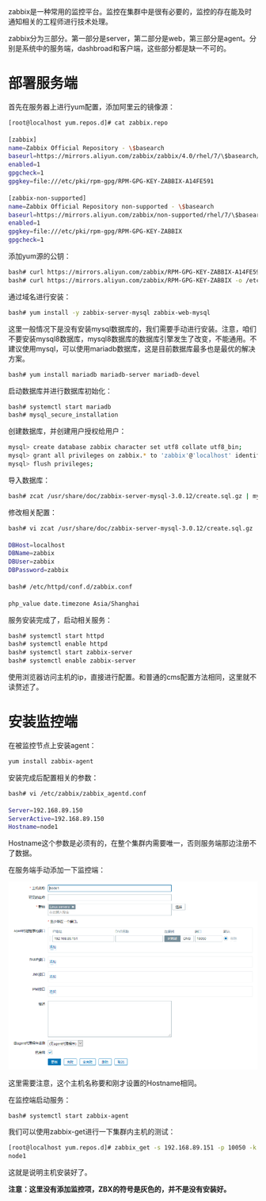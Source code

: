 zabbix是一种常用的监控平台。监控在集群中是很有必要的，监控的存在能及时通知相关的工程师进行技术处理。

zabbix分为三部分。第一部分是server，第二部分是web，第三部分是agent。分别是系统中的服务端，dashbroad和客户端，这些部分都是缺一不可的。

# 部署服务端

首先在服务器上进行yum配置，添加阿里云的镜像源：

```bash
[root@localhost yum.repos.d]# cat zabbix.repo 

[zabbix]
name=Zabbix Official Repository - \$basearch
baseurl=https://mirrors.aliyun.com/zabbix/zabbix/4.0/rhel/7/\$basearch/
enabled=1
gpgcheck=1
gpgkey=file:///etc/pki/rpm-gpg/RPM-GPG-KEY-ZABBIX-A14FE591
 
[zabbix-non-supported]
name=Zabbix Official Repository non-supported - \$basearch 
baseurl=https://mirrors.aliyun.com/zabbix/non-supported/rhel/7/\$basearch/
enabled=1
gpgkey=file:///etc/pki/rpm-gpg/RPM-GPG-KEY-ZABBIX
gpgcheck=1
```

添加yum源的公钥：

```bash
bash# curl https://mirrors.aliyun.com/zabbix/RPM-GPG-KEY-ZABBIX-A14FE591 -o /etc/pki/rpm-gpg/RPM-GPG-KEY-ZABBIX-A14FE591
bash# curl https://mirrors.aliyun.com/zabbix/RPM-GPG-KEY-ZABBIX -o /etc/pki/rpm-gpg/RPM-GPG-KEY-ZABBIX
```

通过域名进行安装：

```bash
bash# yum install -y zabbix-server-mysql zabbix-web-mysql
```

这里一般情况下是没有安装mysql数据库的，我们需要手动进行安装。注意，咱们不要安装mysql8数据库，mysql8数据库的数据库引擎发生了改变，不能通用。不建议使用mysql，可以使用mariadb数据库，这是目前数据库最多也是最优的解决方案。

```bash
bash# yum install mariadb mariadb-server mariadb-devel
```

启动数据库并进行数据库初始化：

```bash
bash# systemctl start mariadb
bash# mysql_secure_installation
```

创建数据库，并创建用户授权给用户：

```bash
mysql> create database zabbix character set utf8 collate utf8_bin;
mysql> grant all privileges on zabbix.* to 'zabbix'@'localhost' identified by 'zabbix';
mysql> flush privileges;
```

导入数据库：

```bash
bash# zcat /usr/share/doc/zabbix-server-mysql-3.0.12/create.sql.gz | mysql zabbix -uzabbix -pzabbix
```

修改相关配置：

```bash
bash# vi zcat /usr/share/doc/zabbix-server-mysql-3.0.12/create.sql.gz | mysql zabbix -uzabbix -pzabbix

DBHost=localhost
DBName=zabbix
DBUser=zabbix
DBPassword=zabbix

bash# /etc/httpd/conf.d/zabbix.conf

php_value date.timezone Asia/Shanghai
```

服务安装完成了，启动相关服务：

```bash
bash# systemctl start httpd
bash# systemctl enable httpd
bash# systemctl start zabbix-server
bash# systemctl enable zabbix-server
```

使用浏览器访问主机的ip，直接进行配置。和普通的cms配置方法相同，这里就不读赘述了。

# 安装监控端

在被监控节点上安装agent：

```bash
yum install zabbix-agent
```

安装完成后配置相关的参数：

```bash
bash# vi /etc/zabbix/zabbix_agentd.conf

Server=192.168.89.150
ServerActive=192.168.89.150
Hostname=node1
```

Hostname这个参数是必须有的，在整个集群内需要唯一，否则服务端那边注册不了数据。

在服务端手动添加一下监控端：


![1.png](.\img\1.png)

这里需要注意，这个主机名称要和刚才设置的Hostname相同。

在监控端启动服务：

```bash
bash# systemctl start zabbix-agent
```

我们可以使用zabbix-get进行一下集群内主机的测试：

```bash
[root@localhost yum.repos.d]# zabbix_get -s 192.168.89.151 -p 10050 -k "agent.hostname"
node1
```

这就是说明主机安装好了。

**注意：这里没有添加监控项，ZBX的符号是灰色的，并不是没有安装好。**